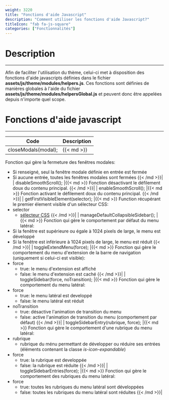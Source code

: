 ```yaml
---
weight: 3220
title: "Fonctions d'aide Javascript"
description: "Comment utiliser les fonctions d'aide Javascript?"
titleIcon: "fab fa-js-square"
categories: ["Fonctionnalités"]
---
```


# Description
---

Afin de faciliter l'utilisation du thème, celui-ci met à disposition des fonctions d'aide javascripts définies dans le fichier **assets/js/theme/modules/helpers.js**.
Ces fonctions sont définies de manières globales à l'aide du fichier **assets/js/theme/modules/helpersGlobal.js** et peuvent donc être appelées depuis n'importe quel scope.

# Fonctions d'aide javascript
---

| Code | Description |
| ---- | ----------- |
| closeModals(modal); |{{< md >}}
Fonction qui gère la fermeture des fenêtres modales:
* Si renseigné, seul la fenêtre modale définie en entrée est fermée
* Si aucune entrée, toutes les fenêtres modales sont fermées
{{< /md >}}|
| disableSmoothScroll(); |{{< md >}}
Fonction désactivant le défilement doux du contenu principal.
{{< /md >}}|
| enableSmoothScroll(); |{{< md >}}
Fonction activant le défilement doux du contenu principal.
{{< /md >}}|
| getFirstVisibleElement(selector); |{{< md >}}
Function récupérant le premier élement visible d'un sélecteur CSS:
* selector
    * [sélecteur CSS](https://developer.mozilla.org/docs/Web/CSS/CSS_Selectors)
{{< /md >}}|
| manageDefaultCollapsibleSidebar(); |{{< md >}}
Fonction qui gère le comportement par défaut du menu latéral:
* Si la fenêtre est supérieure ou égale à 1024 pixels de large, le menu est développé
* Si la fenêtre est inférieure à 1024 pixels de large, le menu est réduit
{{< /md >}}|
| toggleExtendMenu(force); |{{< md >}}
Fonction qui gère le comportement du menu d'extension de la barre de navigation (uniquement si celui-ci est visible):
* force
    * true: le menu d'extension est affiché
    * false: le menu d'extension est caché
{{< /md >}}|
| toggleSidebar(force, noTransition); |{{< md >}}
Fonction qui gère le comportement du menu latéral:
* force
    * true: le menu latéral est developpé
    * false: le menu latéral est réduit
* noTransition
    * true: désactive l'animation de transition du menu
    * false: active l'animation de transition du menu (comportement par défaut)
{{< /md >}}|
| toggleSidebarEntry(rubrique, force); |{{< md >}}
Fonction qui gère le comportement d'une rubrique du menu latéral:
* rubrique
    * rubrique du ménu permettant de développer ou réduire ses entrées (éléments <a> contenant la classe *is-icon-expandable*)
* force
    * true: la rubrique est developpée
    * false: la rubrique est réduite
{{< /md >}}|
| toggleSidebarEntries(force); |{{< md >}}
Fonction qui gère le comportement des rubriques du menu latéral:
* force
    * true: toutes les rubriques du menu latéral sont développées
    * false: toutes les rubriques du menu latéral sont réduites
{{< /md >}}|
